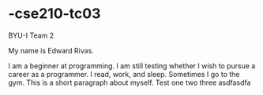 # -cse210-tc03
BYU-I Team 2

My name is Edward Rivas.

I am a beginner at programming. I am still testing whether I wish to pursue a career as a programmer.
I read, work, and sleep. Sometimes I go to the gym. This is a short paragraph about myself.
Test one two three
asdfasdfa